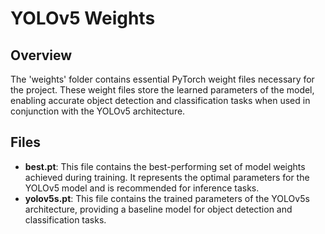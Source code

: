 # YOLOv5 Weights

## Overview
The 'weights' folder contains essential PyTorch weight files necessary for the project. These weight files store the learned parameters of the model, enabling accurate object detection and classification tasks when used in conjunction with the YOLOv5 architecture.

## Files
- **best.pt**: This file contains the best-performing set of model weights achieved during training. It represents the optimal parameters for the YOLOv5 model and is recommended for inference tasks.
- **yolov5s.pt**: This file contains the trained parameters of the YOLOv5s architecture, providing a baseline model for object detection and classification tasks.

